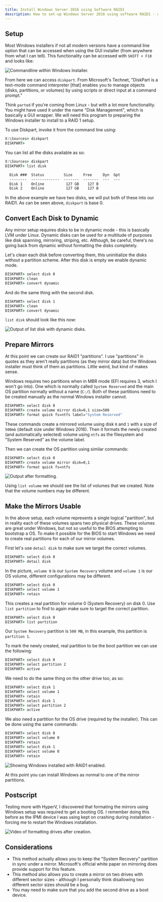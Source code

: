 ```yaml
---
title: Install Windows Server 2016 using Software RAID1
description: How to set-up Windows Server 2016 using software RAID1 - on the system volume.
---
```


## Setup

Most Windows installers if not all modern versions have a command line option that can be accessed when using the GUI installer (from anywhere from what I can tell). This functionality can be accessed with `SHIFT + F10` and looks like:

![Commandline within Windows Installer.](/content/images/2017/command-line.png)

From here we can access `diskpart`. From Microsoft's Technet, "DiskPart is a text-mode command interpreter [that] enables you to manage objects (disks, partitions, or volumes) by using scripts or direct input at a command prompt."

Think `parted` if you're coming from Linux - but with a lot more functionality. You might have used it under the name "Disk Management", which is basically a GUI wrapper. We will need this program to preparing the Windows installer to install to a RAID 1 setup.

To use Diskpart, invoke it from the command line using:

```bat
X:\Sources> diskpart
DISKPART>
```

You can list all the disks available as so:

```bat
X:\Sources> diskpart
DISKPART> list disk

  Disk ###  Status         Size     Free     Dyn  Gpt
  --------  -------------  -------  -------  ---  ---
  Disk 1    Online          127 GB    127 B
  Disk 2    Online          127 GB    127 B
```
In the above example we have two disks, we will put both of these into our RAID1. As can be seen above, `diskpart` is base 0.

## Convert Each Disk to Dynamic

Any mirror setup requires disks to be in dynamic mode - this is basically LVM under Linux. Dynamic disks can be used for a multitude of purposes like disk spanning, mirroring, striping, etc. Although, be careful, there's no going back from dynamic without formatting the disks completely.

Let's clean each disk before converting them, this uninitialize the disks without a partition scheme. After this disk is empty we enable dynamic mode.
```bat
DISKPART> select disk 0
DISKPART> clean
DISKPART> convert dynamic
```
And do the same thing with the second disk.
```bat
DISKPART> select disk 1
DISKPART> clean
DISKPART> convert dynamic
```

`list disk` should look like this now:

![Output of list disk with dynamic disks.](/content/images/2017/dynamic-disks.png)

## Prepare Mirrors

At this point we can create our RAID1 "partitions". I use "partitions" in quotes as they aren't really partitions (as they mirror data) but the Windows installer must think of them as partitions. Little weird, but kind of makes sense.

Windows requires two partitions when in MBR mode (EFI requires 3, which I won't go into). One which is normally called `System Reserved` and the main OS partition normally without a name (`C:/`). Both of these partitions need to be created manually as the normal Windows installer cannot.

```bat
DISKPART> select disk 0
DISKPART> create volume mirror disk=0,1 size=500
DISKPART> format quick fs=ntfs label="System Reserved"
```

These commands create a mirrored volume using disk `0` and `1` with a size of `500mb` (default size under Windows 2016). Then it formats the newly created (and automatically selected) volume using `ntfs` as the filesystem and "System Reserved" as the volume label.

Then we can create the OS partition using similar commands:
```bat
DISKPART> select disk 0
DISKPART> create volume mirror disk=0,1
DISKPART> format quick fs=ntfs
```

![Output after formatting.](/content/images/2017/formatted-volumes.png)

Using `list volume` we should see the list of volumes that we created. Note that the volume numbers may be different.

## Make the Mirrors Usable

In the above setup, each volume represents a single logical "partition", but in reality each of these volumes spans two physical drives. These volumes are great under Windows, but not so useful to the BIOS attempting to bootstrap a OS. To make it possible for the BIOS to start Windows we need to create real partitions for each of our mirror volumes.

First let's use `detail disk` to make sure we target the correct volumes.
```bat
DISKPART> select disk 0
DISKPART> detail disk
```

In the picture, `volume 0` is our `System Recovery` volume and `volume 1` is our OS volume, different configurations may be different.

```bat
DISKPART> select disk 0
DISKPART> select volume 1
DISKPART> retain
```
This creates a real partition for volume 0 (System Recovery) on disk 0. Use `list partition` to find to again make sure to target the correct partition.

```bat
DISKPART> select disk 0
DISKPART> list partition
```

Our `System Recovery` partition is `500 MB`, in this example, this partition is `partition 1`.

To mark the newly created, real partition to be the boot partition we can use the following:
```bat
DISKPART> select disk 0
DISKPART> select partition 2
DISKPART> active
```
We need to do the same thing on the other drive too, as so:

```bat
DISKPART> select disk 1
DISKPART> select volume 1
DISKPART> retain
DISKPART> select disk 1
DISKPART> select partition 2
DISKPART> active
```

We also need a partition for the OS drive (required by the installer). This can be done using the same commands:

```bat
DISKPART> select disk 0
DISKPART> select volume 0
DISKPART> retain
DISKPART> select disk 1
DISKPART> select volume 0
DISKPART> retain
```

![Showing Windows installed with RAID1 enabled.](/content/images/2017/installed.png)

At this point you can install Windows as normal to one of the mirror partitions.

## Postscript

Testing more with HyperV, I discovered that formating the mirrors using Windows setup was required to get a booting OS. I remember doing this before as the IPMI device I was using kept on crashing during installation - forcing me to restart the Windows installation.

![Video of formatting drives after creation.](/content/images/2017/formatting-drives.gif)

## Considerations

- This method actually allows you to keep the "System Recovery" partition in sync under a mirror. Microsoft's official white paper on mirroring does provide support for this feature.
- This method also allows you to create a mirror on two drives with different sector sizes - although I personally think disallowing two different sector sizes should be a bug.
- You may need to make sure that you add the second drive as a boot device.
